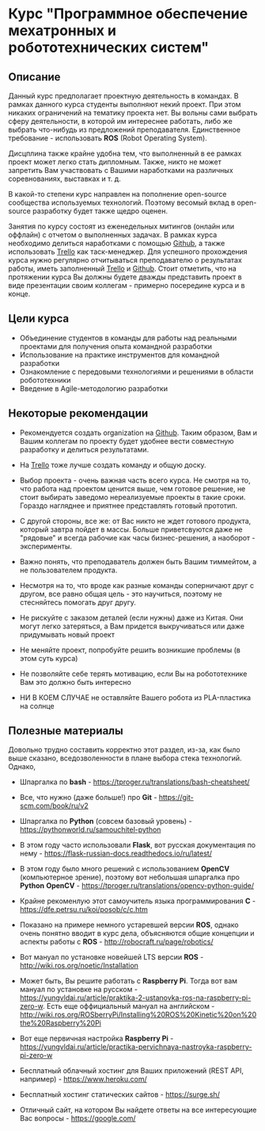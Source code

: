 # Курс "Программное обеспечение мехатронных и робототехнических систем"

## Описание

Данный курс предполагает проектную деятельность в командах. В рамках данного курса студенты выполняют некий проект. При этом никаких ограничений на тематику проекта нет. Вы вольны сами выбрать сферу деятельности, в которой им интереснее работать, либо же выбрать что-нибудь из предложений преподавателя. Единственное требование - использовать **ROS** (Robot Operating System). 

Дисцплина также крайне удобна тем, что выполненный в ее рамках проект может легко стать дипломным. Также, никто не может запретить Вам участвовать с Вашими наработками на различных соревнованиях, выставках и т. д.

В какой-то степени курс направлен на пополнение open-source сообщества используемых технологий. Поэтому весомый вклад в open-source разработку будет также щедро оценен.

Занятия по курсу состоят из еженедельных митингов (онлайн или оффлайн) с отчетом о выполненных задачах. В рамках курса необходимо делиться наработками с помощью [Github](https://github.com/), а также использовать [Trello](https://trello.com) как таск-менеджер. Для успешного прохождения курса нужно регулярно отчитываться преподавателю о результатах работы, иметь заполненный [Trello](https://trello.com) и [Github](https://github.com/). Стоит отметить, что на протяжении курса Вы должны будете дважды представить проект в виде презентации своим коллегам - примерно посередине курса и в конце.

## Цели курса

- Объединение студентов в команды для работы над реальными проектами для получения опыта командной разработки
- Использование на практике инструментов для командной разработки
- Ознакомление с передовыми технологиями и решениями в области робототехники
- Введение в Agile-методологию разработки

## Некоторые рекомендации

- Рекомендуется создать organization на [Github](https://github.com/). Таким образом, Вам и Вашим коллегам по проекту будет удобнее вести совместную разработку и делиться результатами.

- На [Trello](https://trello.com) тоже лучше создать команду и общую доску.

- Выбор проекта - очень важная часть всего курса. Не смотря на то, что работа над проектом ценится выше, чем готовое решение, не стоит выбирать заведомо нереализуемые проекты в такие сроки. Гораздо нагляднее и приятнее представлять готовый прототип.

- С другой стороны, все же: от Вас никто не ждет готового продукта, который завтра пойдет в массы. Больше приветсвуются даже не "рядовые" и всегда рабочие как часы бизнес-решения, а наоборот - эксперименты.

- Важно понять, что преподаватель должен быть Вашим тиммейтом, а не пользователем продукта.

- Несмотря на то, что вроде как разные команды соперничают друг с другом, все равно общая цель - это научиться, поэтому не стесняйтесь помогать друг другу.

- Не рискуйте с заказом деталей (если нужны) даже из Китая. Они могут легко затеряться, а Вам придется выкручиваться или даже придумывать новый проект

- Не меняйте проект, попробуйте решить возникшие проблемы (в этом суть курса)

- Не позволяйте себе терять мотивацию, если Вы на робототехнике Вам это должно быть интересно

- НИ В КОЕМ СЛУЧАЕ не оставляйте Вашего робота из PLA-пластика на солнце

## Полезные материалы

Довольно трудно составить корректно этот раздел, из-за, как было выше сказано, вседозволенности в плане выбора стека технологий. Однако, 

- Шпаргалка по **bash** - https://tproger.ru/translations/bash-cheatsheet/

- Все, что нужно (даже больше!) про **Git** - https://git-scm.com/book/ru/v2

- Шпаргалка по **Python** (совсем базовый уровень) - https://pythonworld.ru/samouchitel-python

- В этом году часто использовали **Flask**, вот русская документация по нему - https://flask-russian-docs.readthedocs.io/ru/latest/

- В этом году было много решений с использованием **OpenCV** (компьютерное зрение), поэтому вот небольшая шпаргалка про **Python** **OpenCV** - https://tproger.ru/translations/opencv-python-guide/

- Крайне рекоменлую этот самоучитель языка программирования **C** - https://dfe.petrsu.ru/koi/posob/c/c.htm

- Показано на примере немного устаревшей версии **ROS**, однако очень понятно вводит в курс дела, объясняются общие концепции и аспекты работы с **ROS** - http://robocraft.ru/page/robotics/

- Вот мануал по установке новейшей LTS версии **ROS** - http://wiki.ros.org/noetic/Installation

- Может быть, Вы решите работать с **Raspberry Pi**. Тогда вот вам мануал по установке на русском - https://yungvldai.ru/article/praktika-2-ustanovka-ros-na-raspberry-pi-zero-w. Есть еще оффициальный мануал на английском - http://wiki.ros.org/ROSberryPi/Installing%20ROS%20Kinetic%20on%20the%20Raspberry%20Pi

- Вот еще первичная настройка **Raspberry Pi** - https://yungvldai.ru/article/practika-pervichnaya-nastroyka-raspberry-pi-zero-w

- Бесплатный облачный хостинг для Ваших приложений (REST API, например) - https://www.heroku.com/

- Бесплатный хостинг статических сайтов - https://surge.sh/

- Отличный сайт, на котором Вы найдете ответы на все интересующие Вас вопросы - https://google.com/